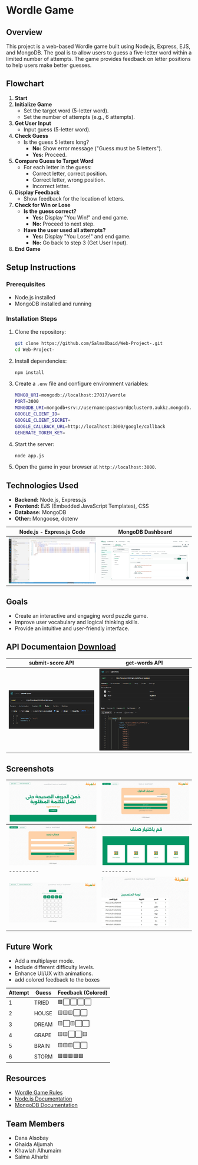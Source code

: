 # Wordle Game

## Overview
This project is a web-based Wordle game built using Node.js, Express, EJS, and MongoDB. The goal is to allow users to guess a five-letter word within a limited number of attempts. The game provides feedback on letter positions to help users make better guesses.

## Flowchart
1. **Start**
2. **Initialize Game**
   - Set the target word (5-letter word).
   - Set the number of attempts (e.g., 6 attempts).
3. **Get User Input**
   - Input guess (5-letter word).
4. **Check Guess**
   - Is the guess 5 letters long?
     - **No:** Show error message ("Guess must be 5 letters").
     - **Yes:** Proceed.
5. **Compare Guess to Target Word**
   - For each letter in the guess:
     - Correct letter, correct position.
     - Correct letter, wrong position.
     - Incorrect letter.
6. **Display Feedback**
   - Show feedback for the location of letters.
7. **Check for Win or Lose**
   - **Is the guess correct?**
     - **Yes:** Display "You Win!" and end game.
     - **No:** Proceed to next step.
   - **Have the user used all attempts?**
     - **Yes:** Display "You Lose!" and end game.
     - **No:** Go back to step 3 (Get User Input).
8. **End Game**

## Setup Instructions
### Prerequisites
- Node.js installed
- MongoDB installed and running

### Installation Steps
1. Clone the repository:
   ```sh
   git clone https://github.com/SalmaObaid/Web-Project-.git
   cd Web-Project-
   ```
2. Install dependencies:
   ```sh
   npm install
   ```
3. Create a `.env` file and configure environment variables:
   ```sh
   MONGO_URI=mongodb://localhost:27017/wordle
   PORT=3000
   MONGODB_URI=mongodb+srv://username:password@cluster0.aukkz.mongodb.net/test?retryWrites=true&w=majority&appName=Cluster0
   GOOGLE_CLIENT_ID=
   GOOGLE_CLIENT_SECRET=
   GOOGLE_CALLBACK_URL=http://localhost:3000/google/callback
   GENERATE_TOKEN_KEY=
   ```
4. Start the server:
   ```sh
   node app.js
   ```
5. Open the game in your browser at `http://localhost:3000`.

## Technologies Used
- **Backend:** Node.js, Express.js
- **Frontend:** EJS (Embedded JavaScript Templates), CSS
- **Database:** MongoDB
- **Other:** Mongoose, dotenv

|Node.js - Express.js Code | MongoDB Dashboard|
|---------|---------|
![Game Screenshot](/public/img/code.jpg)|![Game Screenshot](/public/img/mongoDB.jpg)

## Goals
- Create an interactive and engaging word puzzle game.
- Improve user vocabulary and logical thinking skills.
- Provide an intuitive and user-friendly interface.

## API Documentaion [Download](./public/game.postman_collection.json)
**submit-score** API|**get-words** API
|---------|---------|
![Game Screenshot](/public/img/api1.png)|![Game Screenshot](/public/img/api2.png)

## Screenshots

![Game Screenshot](/public/img/screen1.jpg)|![Game Screenshot](/public/img/screen2.jpg)
|---------|---------|
![Game Screenshot](/public/img/screen3.jpg)|![Game Screenshot](/public/img/screen4.jpg)
|---------|---------|
![Game Screenshot](/public/img/screen5.jpg)|![Game Screenshot](/public/img/screen6.jpg)


## Future Work
- Add a multiplayer mode.
- Include different difficulty levels.
- Enhance UI/UX with animations.
- add colored feedback to the boxes

| Attempt | Guess   | Feedback (Colored)  |
|---------|---------|-----------|
| 1       | TRIED   | 🟩⬜⬜⬜⬜ |
| 2       | HOUSE   | 🟨🟨🟨⬜⬜ |
| 3       | DREAM   | 🟨⬜🟨⬜⬜ |
| 4       | GRAPE   | 🟨🟨⬜⬜🟨 |
| 5       | BRAIN   | 🟨🟨🟨⬜⬜ |
| 6       | STORM   | 🟩🟩🟩🟩🟩 |

## Resources
- [Wordle Game Rules](https://www.nytimes.com/games/wordle/index.html)
- [Node.js Documentation](https://nodejs.org/en/docs/)
- [MongoDB Documentation](https://www.mongodb.com/docs/)

## Team Members
- Dana Alsobay
- Ghaida Aljumah
- Khawlah Alhumaim
- Salma Alharbi
